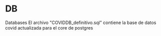 # DB
Databases
El archivo "COVIDDB_definitivo.sql" contiene la base de datos covid actualizada para el  core de postgres
